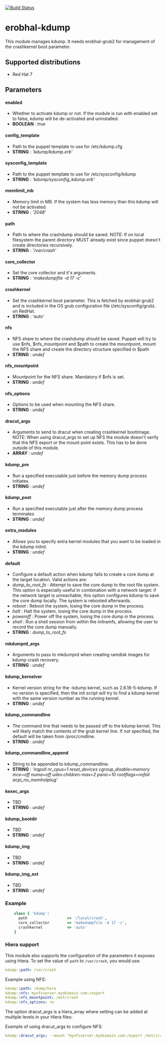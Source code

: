 [![Build Status](https://travis-ci.org/erobhal/puppet-module-kdump.svg?branch=master)](https://travis-ci.org/erobhal/puppet-module-kdump)

# erobhal-kdump

This module manages kdump. It needs erobhal-grub2 for management
of the crashkernel boot parameter.

## Supported distributions
- Red Hat 7

## Parameters

#### enabled
 - Whether to activate kdump or not. If the module is run with enabled set
   to false, kdump will be de-activated and uninstalled.
 - **BOOLEAN** : *true*

#### config_template
 - Path to the puppet template to use for /etc/kdump.cfg
 - **STRING** : *'kdump/kdump.erb'*

#### sysconfig_template
 - Path to the puppet template to use for /etc/sysconfig/kdump
 - **STRING** : *'kdump/sysconfig_kdump.erb'*

#### memlimit_mb
 - Memory limit in MB. If the system has less memory than this kdump will
   not be activated.
 - **STRING** : *'2048'*

#### path
 - Path to where the crashdump should be saved.
   NOTE: If on local filesystem the parent directory MUST already exist since
   puppet doesn't create directories recursively.
 - **STRING** : *'/var/crash'*

#### core_collector
 - Set the core collector and it's arguments.
 - **STRING** : *'makedumpfile -d 17 -c'*

#### crashkernel
 - Set the crashkernel boot parameter. This is fetched by erobhal-grub2
   and is included in the OS grub configuration file (/etc/sysconfig/grub).
   on RedHat. 
 - **STRING** : *'auto'*

#### nfs
 - NFS share to where the crashdump should be saved.
   Puppet will try to use $nfs, $nfs_mountpoint and $path to create the mountpoint,
   mount the NFS share and create the directory structure specified in $path
 - **STRING** : *undef*

#### nfs_mountpoint
 - Mountpoint for the NFS share. Mandatory if $nfs is set.
 - **STRING** : *undef*

#### nfs_options
 - Options to be used when mounting the NFS share.
 - **STRING** : *undef*

#### dracut_args
 - Arguments to send to dracut when creating crashkernel bootimage.
   NOTE: When using dracut_args to set up NFS the module doesn't verify that the NFS
   export or the mount point exists. This has to be done outside of this module.
 - **ARRAY** : *undef*

#### kdump_pre
 -  Run a specified executable just before the memory dump process initiates.
 - **STRING** : *undef*

#### kdump_post
 -  Run a specified executable just after the memory dump process terminates
 - **STRING** : *undef*

#### extra_modules
 - Allows you to specify extra kernel modules that you want to be loaded in the kdump initrd.
 - **STRING** : *undef*

#### default
 - Configure a default action when kdump fails to create a core dump at the target location. Valid
   actions are:
 - *dump_to_root_fs* : Attempt to save the core dump to the root file system. This option is especially
                       useful in combination with a network target: if the network target is
                       unreachable, this option configures kdump to save the core dump locally. The
                       system is rebooted afterwards.
 - *reboot*          : Reboot the system, losing the core dump in the process.
 - *halt*            : Halt the system, losing the core dump in the process.
 - *poweroff*        : Power off the system, losing the core dump in the process.
 - *shell*           : Run a shell session from within the initramfs, allowing the user to record the
                       core dump manually.
 - **STRING** : *dump_to_root_fs*

#### mkdumprd_args
 - Arguments to pass to mkdumprd when creating ramdisk images for kdump crash recovery.
 - **STRING** : *undef*

#### kdump_kernelver
 - Kernel version string for the -kdump kernel, such as 2.6.16-5-kdump. If no version is
   specified, then the init script will try to find a kdump kernel with the same version
   number as the running kernel.
 - **STRING** : *undef*

#### kdump_commandline
 - The command line that needs to be passed off to the kdump kernel. This will likely match
   the contents of the grub kernel line. If not specified, the default will be taken from
   /proc/cmdline.
 - **STRING** : *undef*

#### kdump_commandline_append
 - String to be appended to kdump_commandline.
 - **STRING** : *'irqpoll nr_cpus=1 reset_devices cgroup_disable=memory mce=off numa=off udev.children-max=2 panic=10 rootflags=nofail acpi_no_memhotplug'*

#### kexec_args
 - TBD
 - **STRING** : *undef*

#### kdump_bootdir
 - TBD
 - **STRING** : *undef*

#### kdump_img
 - TBD
 - **STRING** : *undef*

#### kdump_img_ext
 - TBD
 - **STRING** : *undef*

### Example
```ruby
    class { 'kdump':
      path                  => '/local/crash',
      core_collector        => 'makedumpfile -d 17 -c',
      crashkernel           => 'auto'
    }
```
### Hiera support

This module also supports the configuration of the parameters it exposes
using Hiera. To set the value of `path` to `/var/crash`, you would use:
```yaml
kdump::path: /var/crash
```

Example using NFS:
```yaml
kdump::path: /dump/here
kdump::nfs: mynfsserver.mydoimain.com:/export
kdump::nfs_mountpoint: /mnt/crash
kdump::nfs_options: rw
```

The option dracut_args is a hiera_array where setting can be added at multiple levels in your Hiera files:

Example of using dracut_args to configure NFS:
```yaml
kdump::dracut_args: --mount "mynfsserver.mydoimain.com:/export /mnt/crash nfs defaults"
```


